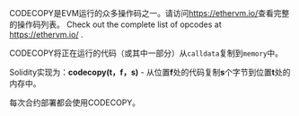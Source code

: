 CODECOPY是EVM运行的众多操作码之一。请访问<a href="https://ethervm.io/" target="_blank">https://ethervm.io/</a>查看完整的操作码列表。 Check out the complete list of opcodes at <a href="https://ethervm.io/" target="_blank">https://ethervm.io/</a> .

CODECOPY将正在运行的代码（或其中一部分）从`calldata`复制到`memory`中。

Solidity实现为：**codecopy(t，f，s)** - 从位置**f**处的代码复制**s**个字节到位置**t**处的内存中。

每次合约部署都会使用CODECOPY。

